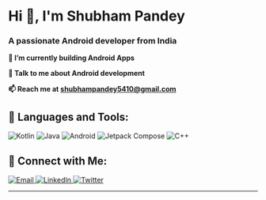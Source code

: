 <h1>Hi 👋, I'm Shubham Pandey</h1>
<h3>A passionate Android developer from India</h3>

<p><strong>🌱 I’m currently building Android Apps</strong></p>
<p><strong>💬 Talk to me about Android development</strong></p>
<p><strong>📫 Reach me at <a href="mailto:shubhampandey5410@gmail.com">shubhampandey5410@gmail.com</a></strong></p>

<h2>🚀 Languages and Tools:</h2>
<p align="left">
  <img src="https://img.shields.io/badge/Kotlin-%230095D5.svg?style=for-the-badge&logo=kotlin&logoColor=white" alt="Kotlin" />
  <img src="https://img.shields.io/badge/Java-%23ED8B00.svg?style=for-the-badge&logo=java&logoColor=white" alt="Java" />
  <img src="https://img.shields.io/badge/Android-%3DDC84.svg?style=for-the-badge&logo=android&logoColor=white" alt="Android" />
  <img src="https://img.shields.io/badge/Jetpack_Compose-%23E63946.svg?style=for-the-badge&logo=android&logoColor=white" alt="Jetpack Compose" />
  <img src="https://img.shields.io/badge/C++-%2300599C.svg?style=for-the-badge&logo=cplusplus&logoColor=white" alt="C++" />
</p>

<h2>🌟 Connect with Me:</h2>
<p align="left">
  <a href="mailto:shubhampandey5410@gmail.com">
    <img src="https://img.shields.io/badge/Email-D14836?style=for-the-badge&logo=gmail&logoColor=white" alt="Email" />
  </a>
  <a href="https://www.linkedin.com/in/shubham-pandey/">
    <img src="https://img.shields.io/badge/LinkedIn-0A66C2?style=for-the-badge&logo=linkedin&logoColor=white" alt="LinkedIn" />
  </a>
  <a href="https://x.com/lbwout00">
  <img src="https://img.shields.io/badge/X-000000?style=for-the-badge&logo=twitter&logoColor=white" alt="Twitter" />
</a>
</p>

<hr />
